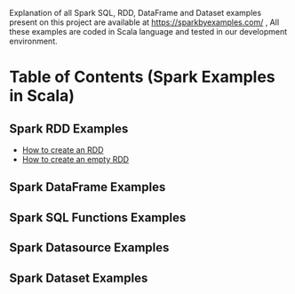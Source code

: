 Explanation of all Spark SQL, RDD, DataFrame and Dataset examples present on this project are available at https://sparkbyexamples.com/ , All these examples are coded in Scala language and tested in our development environment.

# Table of Contents (Spark Examples in Scala)

## Spark RDD Examples
  - [How to create an RDD](https://sparkbyexamples.com/spark/different-ways-to-create-spark-rdd/)
  - [How to create an empty RDD](https://sparkbyexamples.com/spark/spark-how-to-create-an-empty-rdd/)
## Spark DataFrame Examples

## Spark SQL Functions Examples

## Spark Datasource Examples

## Spark Dataset Examples

